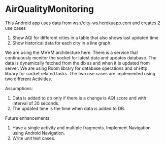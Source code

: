 # AirQualityMonitoring
This Android app uses data from ws://city-ws.herokuapp.com and creates 2 use cases
1. Show AQI for different cities in a table that also shows last updated time
2. Show historical data for each city in a line graph

We are using the MVVM architecture here. There is a service that continuously monitor the socket for latest data and updates database. The data is dynamically fetched from the db as and when it is updated from server.
We are using Room library for database operations and ohHttp library for socket related tasks. The two use cases are implemented using two different Activities. 

Assumptions:
1. Data is added to db only if there is a change is AQI score and with interval of 30 seconds.
2. The updated time is the time when data is added to DB.

Future enhancements:
1. Have a single activity and multiple fragments. Implement Navigation using Android Navigation.
2. Write unit test cases.

